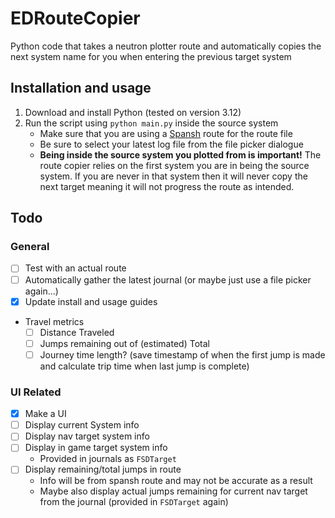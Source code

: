 # EDRouteCopier

Python code that takes a neutron plotter route and automatically copies the next system name for you when entering the previous target system

## Installation and usage

1. Download and install Python (tested on version 3.12)
2. Run the script using `python main.py` inside the source system
    - Make sure that you are using a [Spansh](https://www.spansh.co.uk/plotter) route for the route file
    - Be sure to select your latest log file from the file picker dialogue
    - **Being inside the source system you plotted from is important!** The route copier relies on the first system you are in being the source system. If you are never in that system then it will never copy the next target meaning it will not progress the route as intended.

## Todo

### General

- [ ] Test with an actual route
- [ ] Automatically gather the latest journal (or maybe just use a file picker again...)
- [x] Update install and usage guides
- Travel metrics
  - [ ] Distance Traveled
  - [ ] Jumps remaining out of (estimated) Total
  - [ ] Journey time length? (save timestamp of when the first jump is made and calculate trip time when last jump is complete)

### UI Related

- [x] Make a UI
- [ ] Display current System info
- [ ] Display nav target system info
- [ ] Display in game target system info
  - Provided in journals as `FSDTarget`
- [ ] Display remaining/total jumps in route
  - Info will be from spansh route and may not be accurate as a result
  - Maybe also display actual jumps remaining for current nav target from the journal (provided in `FSDTarget` again)
